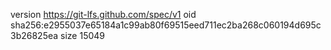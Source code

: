 version https://git-lfs.github.com/spec/v1
oid sha256:e2955037e65184a1c99ab80f69515eed711ec2ba268c060194d695c3b26825ea
size 15049
